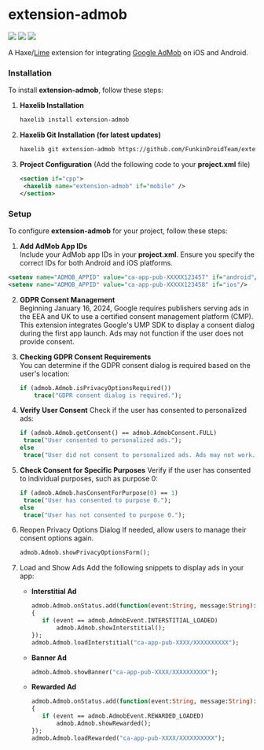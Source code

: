 # extension-admob

![](https://img.shields.io/github/repo-size/FunkinDroidTeam/extension-admob) ![](https://badgen.net/github/open-issues/FunkinDroidTeam/extension-admob) ![](https://badgen.net/badge/license/MIT/green)

A Haxe/[Lime](https://lime.openfl.org) extension for integrating [Google AdMob](https://admob.google.com/home) on iOS and Android.

### Installation

To install **extension-admob**, follow these steps:

1. **Haxelib Installation**
   ```bash
   haxelib install extension-admob
   ```
2. **Haxelib Git Installation (for latest updates)**
   ```bash
   haxelib git extension-admob https://github.com/FunkinDroidTeam/extension-admob.git
   ```
3. **Project Configuration** (Add the following code to your **project.xml** file)
   ```xml
   <section if="cpp">
   	<haxelib name="extension-admob" if="mobile" />
   </section>
   ```

### Setup

To configure **extension-admob** for your project, follow these steps:

1. **Add AdMob App IDs**  
   Include your AdMob app IDs in your **project.xml**. Ensure you specify the correct IDs for both Android and iOS platforms.

```xml
<setenv name="ADMOB_APPID" value="ca-app-pub-XXXXX123457" if="android"/>
<setenv name="ADMOB_APPID" value="ca-app-pub-XXXXX123458" if="ios"/>
```

2. **GDPR Consent Management**  
   Beginning January 16, 2024, Google requires publishers serving ads in the EEA and UK to use a certified consent management platform (CMP). This extension integrates Google's UMP SDK to display a consent dialog during the first app launch. Ads may not function if the user does not provide consent.

3. **Checking GDPR Consent Requirements**  
   You can determine if the GDPR consent dialog is required based on the user's location:
   ```haxe
   if (admob.Admob.isPrivacyOptionsRequired())
       trace("GDPR consent dialog is required.");
   ```

4. **Verify User Consent**
   Check if the user has consented to personalized ads:
   ```haxe
   if (admob.Admob.getConsent() == admob.AdmobConsent.FULL)
    trace("User consented to personalized ads.");
   else
    trace("User did not consent to personalized ads. Ads may not work.");
   ```

5. **Check Consent for Specific Purposes**
   Verify if the user has consented to individual purposes, such as purpose 0:
   ```haxe
   if (admob.Admob.hasConsentForPurpose(0) == 1)
    trace("User has consented to purpose 0.");
   else
    trace("User has not consented to purpose 0.");
   ```
7. Reopen Privacy Options Dialog
   If needed, allow users to manage their consent options again.
   ```haxe
   admob.Admob.showPrivacyOptionsForm();
   ```
8. Load and Show Ads
   Add the following snippets to display ads in your app:

   - **Interstitial Ad**
     ```haxe
     admob.Admob.onStatus.add(function(event:String, message:String):Void
     {
     	if (event == admob.AdmobEvent.INTERSTITIAL_LOADED)
     		admob.Admob.showInterstitial();
     });
     admob.Admob.loadInterstitial("ca-app-pub-XXXX/XXXXXXXXXX");
     ```

   - **Banner Ad**
     ```haxe
     admob.Admob.showBanner("ca-app-pub-XXXX/XXXXXXXXXX");
     ```

   - **Rewarded Ad**
     ```haxe
     admob.Admob.onStatus.add(function(event:String, message:String):Void
     {
     	if (event == admob.AdmobEvent.REWARDED_LOADED)
     		admob.Admob.showRewarded();
     });
     admob.Admob.loadRewarded("ca-app-pub-XXXX/XXXXXXXXXX");
     ```

